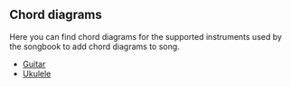 ## Chord diagrams

Here you can find chord diagrams for the supported instruments used by the songbook to add chord diagrams to song.

- [Guitar](guitar)
- [Ukulele](ukulele)
